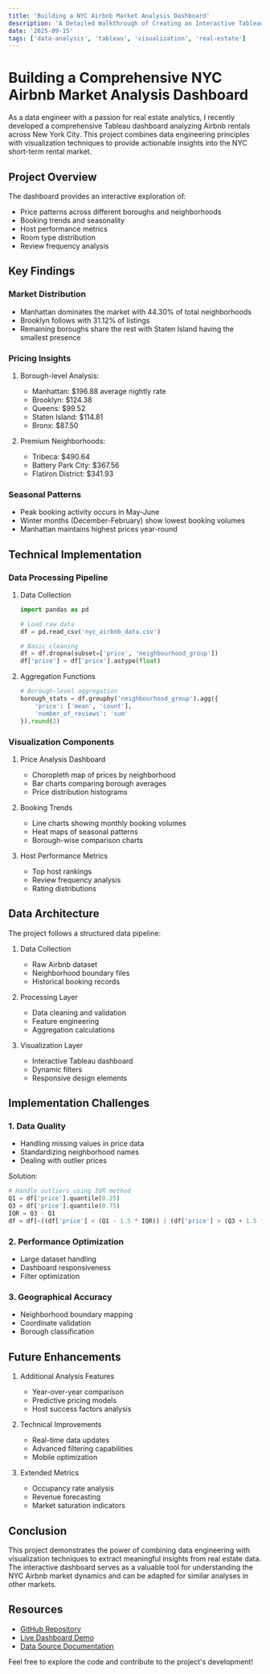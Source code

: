 ```yaml
---
title: 'Building a NYC Airbnb Market Analysis Dashboard'
description: 'A Detailed Walkthrough of Creating an Interactive Tableau Dashboard for Analyzing Airbnb Rental Patterns Across New York City, Including Price Analysis, Booking Trends, and Neighborhood Insights.'
date: '2025-09-15'
tags: ['data-analysis', 'tableau', 'visualization', 'real-estate']
---
```


# Building a Comprehensive NYC Airbnb Market Analysis Dashboard

As a data engineer with a passion for real estate analytics, I recently developed a comprehensive Tableau dashboard analyzing Airbnb rentals across New York City. This project combines data engineering principles with visualization techniques to provide actionable insights into the NYC short-term rental market.

## Project Overview

The dashboard provides an interactive exploration of:
- Price patterns across different boroughs and neighborhoods
- Booking trends and seasonality
- Host performance metrics
- Room type distribution
- Review frequency analysis

## Key Findings

### Market Distribution
- Manhattan dominates the market with 44.30% of total neighborhoods
- Brooklyn follows with 31.12% of listings
- Remaining boroughs share the rest with Staten Island having the smallest presence

### Pricing Insights
1. Borough-level Analysis:
   - Manhattan: $196.88 average nightly rate
   - Brooklyn: $124.38
   - Queens: $99.52
   - Staten Island: $114.81
   - Bronx: $87.50

2. Premium Neighborhoods:
   - Tribeca: $490.64
   - Battery Park City: $367.56
   - Flatiron District: $341.93

### Seasonal Patterns
- Peak booking activity occurs in May-June
- Winter months (December-February) show lowest booking volumes
- Manhattan maintains highest prices year-round

## Technical Implementation

### Data Processing Pipeline
1. Data Collection
   ```python
   import pandas as pd
   
   # Load raw data
   df = pd.read_csv('nyc_airbnb_data.csv')
   
   # Basic cleaning
   df = df.dropna(subset=['price', 'neighbourhood_group'])
   df['price'] = df['price'].astype(float)
   ```

2. Aggregation Functions
   ```python
   # Borough-level aggregation
   borough_stats = df.groupby('neighbourhood_group').agg({
       'price': ['mean', 'count'],
       'number_of_reviews': 'sum'
   }).round(2)
   ```

### Visualization Components

1. Price Analysis Dashboard
   - Choropleth map of prices by neighborhood
   - Bar charts comparing borough averages
   - Price distribution histograms

2. Booking Trends
   - Line charts showing monthly booking volumes
   - Heat maps of seasonal patterns
   - Borough-wise comparison charts

3. Host Performance Metrics
   - Top host rankings
   - Review frequency analysis
   - Rating distributions

## Data Architecture

The project follows a structured data pipeline:

1. Data Collection
   - Raw Airbnb dataset
   - Neighborhood boundary files
   - Historical booking records

2. Processing Layer
   - Data cleaning and validation
   - Feature engineering
   - Aggregation calculations

3. Visualization Layer
   - Interactive Tableau dashboard
   - Dynamic filters
   - Responsive design elements

## Implementation Challenges

### 1. Data Quality
- Handling missing values in price data
- Standardizing neighborhood names
- Dealing with outlier prices

Solution:
```python
# Handle outliers using IQR method
Q1 = df['price'].quantile(0.25)
Q3 = df['price'].quantile(0.75)
IQR = Q3 - Q1
df = df[~((df['price'] < (Q1 - 1.5 * IQR)) | (df['price'] > (Q3 + 1.5 * IQR)))]
```

### 2. Performance Optimization
- Large dataset handling
- Dashboard responsiveness
- Filter optimization

### 3. Geographical Accuracy
- Neighborhood boundary mapping
- Coordinate validation
- Borough classification

## Future Enhancements

1. Additional Analysis Features
   - Year-over-year comparison
   - Predictive pricing models
   - Host success factors analysis

2. Technical Improvements
   - Real-time data updates
   - Advanced filtering capabilities
   - Mobile optimization

3. Extended Metrics
   - Occupancy rate analysis
   - Revenue forecasting
   - Market saturation indicators

## Conclusion

This project demonstrates the power of combining data engineering with visualization techniques to extract meaningful insights from real estate data. The interactive dashboard serves as a valuable tool for understanding the NYC Airbnb market dynamics and can be adapted for similar analyses in other markets.

## Resources

- [GitHub Repository](https://github.com/JeffWilliams2/NYC_Airbnb)
- [Live Dashboard Demo](https://public.tableau.com/app/profile/your-profile)
- [Data Source Documentation](https://www.airbnb.com/data)

Feel free to explore the code and contribute to the project's development!